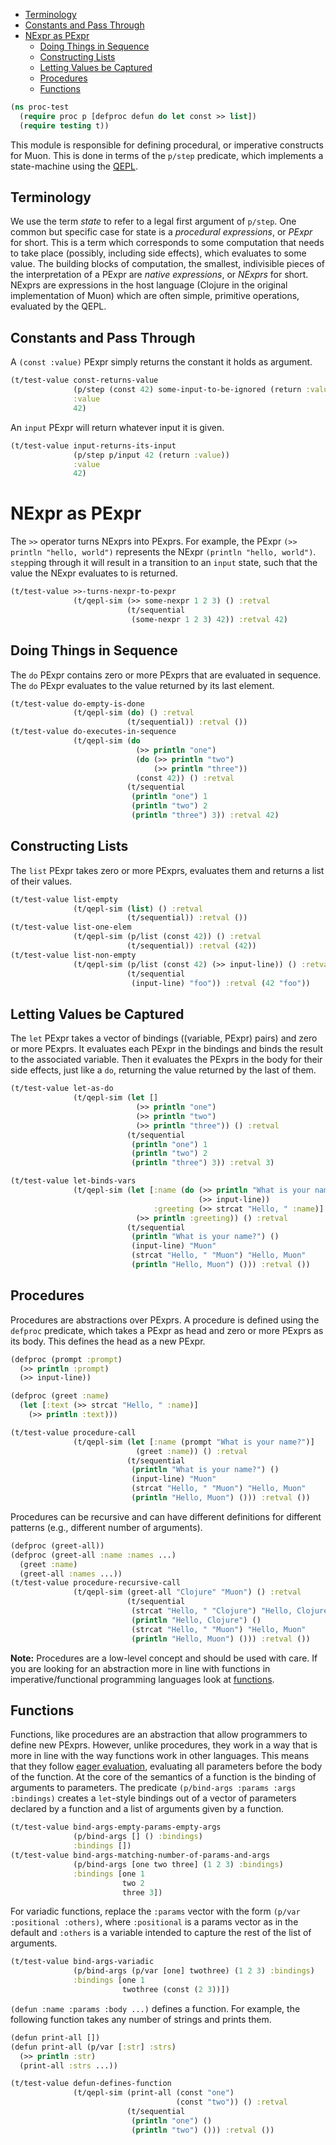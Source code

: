   * [Terminology](#terminology)
  * [Constants and Pass Through](#constants-and-pass-through)
* [NExpr as PExpr](#nexpr-as-pexpr)
  * [Doing Things in Sequence](#doing-things-in-sequence)
  * [Constructing Lists](#constructing-lists)
  * [Letting Values be Captured](#letting-values-be-captured)
  * [Procedures](#procedures)
  * [Functions](#functions)
```clojure
(ns proc-test
  (require proc p [defproc defun do let const >> list])
  (require testing t))

```
This module is responsible for defining procedural, or imperative constructs for Muon.
This is done in terms of the `p/step` predicate, which implements a state-machine using the [QEPL](muon-clj/qepl.md).

## Terminology
We use the term _state_ to refer to a legal first argument of `p/step`.
One common but specific case for state is a _procedural expressions_, or _PExpr_ for short.
This is a term which corresponds to some computation that needs to take place (possibly, including side effects),
which evaluates to some value.
The building blocks of computation, the smallest, indivisible pieces of the interpretation of a PExpr are
_native expressions_, or _NExprs_ for short.
NExprs are expressions in the host language (Clojure in the original implementation of Muon) which are
often simple, primitive operations, evaluated by the QEPL.

## Constants and Pass Through
A `(const :value)` PExpr simply returns the constant it holds as argument.
```clojure
(t/test-value const-returns-value
              (p/step (const 42) some-input-to-be-ignored (return :value))
              :value
              42)

```
An `input` PExpr will return whatever input it is given.
```clojure
(t/test-value input-returns-its-input
              (p/step p/input 42 (return :value))
              :value
              42)

```
# NExpr as PExpr
The `>>` operator turns NExprs into PExprs.
For example, the PExpr `(>> println "hello, world")` represents the NExpr `(println "hello, world")`.
`step`ping through it will result in a transition to an `input` state,
such that the value the NExpr evaluates to is returned.
```clojure
(t/test-value >>-turns-nexpr-to-pexpr
              (t/qepl-sim (>> some-nexpr 1 2 3) () :retval
                          (t/sequential
                           (some-nexpr 1 2 3) 42)) :retval 42)

```
## Doing Things in Sequence
The `do` PExpr contains zero or more PExprs that are evaluated in sequence.
The `do` PExpr evaluates to the value returned by its last element.
```clojure
(t/test-value do-empty-is-done
              (t/qepl-sim (do) () :retval
                          (t/sequential)) :retval ())
(t/test-value do-executes-in-sequence
              (t/qepl-sim (do
                            (>> println "one")
                            (do (>> println "two")
                                (>> println "three"))
                            (const 42)) () :retval
                          (t/sequential
                           (println "one") 1
                           (println "two") 2
                           (println "three") 3)) :retval 42)

```
## Constructing Lists
The `list` PExpr takes zero or more PExprs, evaluates them and returns a list of their values.
```clojure
(t/test-value list-empty
              (t/qepl-sim (list) () :retval
                          (t/sequential)) :retval ())
(t/test-value list-one-elem
              (t/qepl-sim (p/list (const 42)) () :retval
                          (t/sequential)) :retval (42))
(t/test-value list-non-empty
              (t/qepl-sim (p/list (const 42) (>> input-line)) () :retval
                          (t/sequential
                           (input-line) "foo")) :retval (42 "foo"))

```
## Letting Values be Captured
The `let` PExpr takes a vector of bindings ((variable, PExpr) pairs) and zero or more PExprs.
It evaluates each PExpr in the bindings and binds the result to the associated variable.
Then it evaluates the PExprs in the body for their side effects, just like a `do`,
returning the value returned by the last of them.
```clojure
(t/test-value let-as-do
              (t/qepl-sim (let []
                            (>> println "one")
                            (>> println "two")
                            (>> println "three")) () :retval
                          (t/sequential
                           (println "one") 1
                           (println "two") 2
                           (println "three") 3)) :retval 3)

(t/test-value let-binds-vars
              (t/qepl-sim (let [:name (do (>> println "What is your name?")
                                          (>> input-line))
                                :greeting (>> strcat "Hello, " :name)]
                            (>> println :greeting)) () :retval
                          (t/sequential
                           (println "What is your name?") ()
                           (input-line) "Muon"
                           (strcat "Hello, " "Muon") "Hello, Muon"
                           (println "Hello, Muon") ())) :retval ())

```
## Procedures
Procedures are abstractions over PExprs.
A procedure is defined using the `defproc` predicate, which takes a PExpr as head and zero or more PExprs as its body.
This defines the head as a new PExpr.
```clojure
(defproc (prompt :prompt)
  (>> println :prompt)
  (>> input-line))

(defproc (greet :name)
  (let [:text (>> strcat "Hello, " :name)]
    (>> println :text)))

(t/test-value procedure-call
              (t/qepl-sim (let [:name (prompt "What is your name?")]
                            (greet :name)) () :retval
                          (t/sequential
                           (println "What is your name?") ()
                           (input-line) "Muon"
                           (strcat "Hello, " "Muon") "Hello, Muon"
                           (println "Hello, Muon") ())) :retval ())

```
Procedures can be recursive and can have different definitions for different patterns (e.g., different number of arguments).

```clojure
(defproc (greet-all))
(defproc (greet-all :name :names ...)
  (greet :name)
  (greet-all :names ...))
(t/test-value procedure-recursive-call
              (t/qepl-sim (greet-all "Clojure" "Muon") () :retval
                          (t/sequential
                           (strcat "Hello, " "Clojure") "Hello, Clojure"
                           (println "Hello, Clojure") ()
                           (strcat "Hello, " "Muon") "Hello, Muon"
                           (println "Hello, Muon") ())) :retval ())

```
__Note:__ Procedures are a low-level concept and should be used with care.
If you are looking for an abstraction more in line with functions in imperative/functional programming languages look at [functions](#functions).

## Functions
Functions, like procedures are an abstraction that allow programmers to define new PExprs.
However, unlike procedures, they work in a way that is more in line with the way functions work in other languages.
This means that they follow [eager evaluation](https://en.wikipedia.org/wiki/Eager_evaluation),
evaluating all parameters before the body of the function.
At the core of the semantics of a function is the binding of arguments to parameters.
The predicate `(p/bind-args :params :args :bindings)` creates a `let`-style bindings out of a vector of parameters declared by a function
and a list of arguments given by a function.
```clojure
(t/test-value bind-args-empty-params-empty-args
              (p/bind-args [] () :bindings)
              :bindings [])
(t/test-value bind-args-matching-number-of-params-and-args
              (p/bind-args [one two three] (1 2 3) :bindings)
              :bindings [one 1
                         two 2
                         three 3])
```
For variadic functions, replace the `:params` vector with the form `(p/var :positional :others)`, where
`:positional` is a params vector as in the default and `:others` is a variable intended to capture the rest of the list of arguments.
```clojure
(t/test-value bind-args-variadic
              (p/bind-args (p/var [one] twothree) (1 2 3) :bindings)
              :bindings [one 1
                         twothree (const (2 3))])

```
`(defun :name :params :body ...)` defines a function.
For example, the following function takes any number of strings and prints them.
```clojure
(defun print-all [])
(defun print-all (p/var [:str] :strs)
  (>> println :str)
  (print-all :strs ...))

(t/test-value defun-defines-function
              (t/qepl-sim (print-all (const "one")
                                     (const "two")) () :retval
                          (t/sequential
                           (println "one") ()
                           (println "two") ())) :retval ())
```

